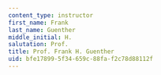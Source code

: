 ```yaml
---
content_type: instructor
first_name: Frank
last_name: Guenther
middle_initial: H.
salutation: Prof.
title: Prof. Frank H. Guenther
uid: bfe17899-5f34-659c-88fa-f2c78d88112f
---
```

